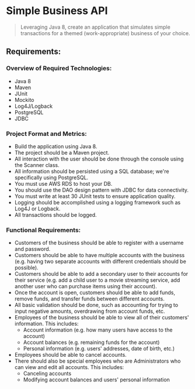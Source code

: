 # Simple Business API

> Leveraging Java 8, create an application that simulates simple transactions for a themed (work-appropriate) business of your choice. 

## Requirements:

### Overview of Required Technologies:

* Java 8
* Maven
* JUnit
* Mockito
* Log4J/Logback
* PostgreSQL
* JDBC

### Project Format and Metrics:

* Build the application using Java 8.
* The project should be a Maven project.
* All interaction with the user should be done through the console using the Scanner class.
* All information should be persisted using a SQL database; we're specifically using PostgreSQL.
* You must use AWS RDS to host your DB.
* You should use the DAO design pattern with JDBC for data connectivity.
* You must write at least 30 JUnit tests to ensure application quality.
* Logging should be accomplished using a logging framework such as Log4J or Logback.
* All transactions should be logged.

### Functional Requirements:

* Customers of the business should be able to register with a username and password.
* Customers should be able to have multiple accounts with the business (e.g. having two separate accounts with different credentials should be possible).
* Customers should be able to add a secondary user to their accounts for their service (e.g. add a child user to a movie streaming service, add another user who can purchase items using their account).
* Once the account is open, customers should be able to add funds, remove funds, and transfer funds between different accounts.
* All basic validation should be done, such as accounting for trying to input negative amounts, overdrawing from account funds, etc.
* Employees of the business should be able to view all of their customers' information. This includes:
   * Account information (e.g. how many users have access to the account)
   * Account balances (e.g. remaining funds for the account)
   * Personal information (e.g. users' addresses, date of birth, etc.)
* Employees should be able to cancel accounts.
* There should also be special employees who are Administrators who can view and edit all accounts.
This includes:
   * Canceling accounts
   * Modifying account balances and users' personal information

